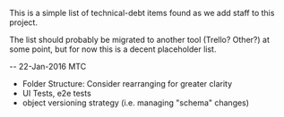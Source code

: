 This is a simple list of technical-debt items found as we add staff to this project.

The list should probably be migrated to another tool (Trello? Other?) at some point, but
for now this is a decent placeholder list.

-- 22-Jan-2016 MTC

- Folder Structure: Consider rearranging for greater clarity
- UI Tests, e2e tests
- object versioning strategy (i.e. managing "schema" changes)
 
